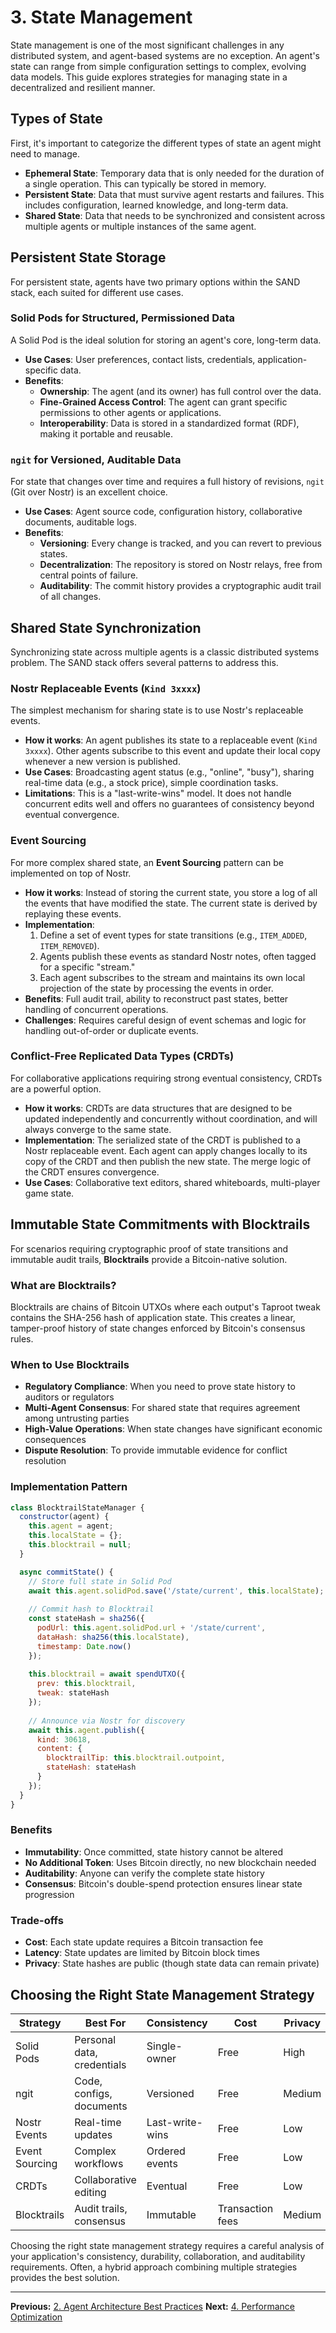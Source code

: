# 3. State Management

State management is one of the most significant challenges in any distributed system, and agent-based systems are no exception. An agent's state can range from simple configuration settings to complex, evolving data models. This guide explores strategies for managing state in a decentralized and resilient manner.

## Types of State

First, it's important to categorize the different types of state an agent might need to manage.

*   **Ephemeral State**: Temporary data that is only needed for the duration of a single operation. This can typically be stored in memory.
*   **Persistent State**: Data that must survive agent restarts and failures. This includes configuration, learned knowledge, and long-term data.
*   **Shared State**: Data that needs to be synchronized and consistent across multiple agents or multiple instances of the same agent.

## Persistent State Storage

For persistent state, agents have two primary options within the SAND stack, each suited for different use cases.

### Solid Pods for Structured, Permissioned Data
A Solid Pod is the ideal solution for storing an agent's core, long-term data.
*   **Use Cases**: User preferences, contact lists, credentials, application-specific data.
*   **Benefits**:
    *   **Ownership**: The agent (and its owner) has full control over the data.
    *   **Fine-Grained Access Control**: The agent can grant specific permissions to other agents or applications.
    *   **Interoperability**: Data is stored in a standardized format (RDF), making it portable and reusable.

### `ngit` for Versioned, Auditable Data
For state that changes over time and requires a full history of revisions, `ngit` (Git over Nostr) is an excellent choice.
*   **Use Cases**: Agent source code, configuration history, collaborative documents, auditable logs.
*   **Benefits**:
    *   **Versioning**: Every change is tracked, and you can revert to previous states.
    *   **Decentralization**: The repository is stored on Nostr relays, free from central points of failure.
    *   **Auditability**: The commit history provides a cryptographic audit trail of all changes.

## Shared State Synchronization

Synchronizing state across multiple agents is a classic distributed systems problem. The SAND stack offers several patterns to address this.

### Nostr Replaceable Events (`Kind 3xxxx`)
The simplest mechanism for sharing state is to use Nostr's replaceable events.
*   **How it works**: An agent publishes its state to a replaceable event (`Kind 3xxxx`). Other agents subscribe to this event and update their local copy whenever a new version is published.
*   **Use Cases**: Broadcasting agent status (e.g., "online", "busy"), sharing real-time data (e.g., a stock price), simple coordination tasks.
*   **Limitations**: This is a "last-write-wins" model. It does not handle concurrent edits well and offers no guarantees of consistency beyond eventual convergence.

### Event Sourcing
For more complex shared state, an **Event Sourcing** pattern can be implemented on top of Nostr.
*   **How it works**: Instead of storing the current state, you store a log of all the events that have modified the state. The current state is derived by replaying these events.
*   **Implementation**:
    1.  Define a set of event types for state transitions (e.g., `ITEM_ADDED`, `ITEM_REMOVED`).
    2.  Agents publish these events as standard Nostr notes, often tagged for a specific "stream."
    3.  Each agent subscribes to the stream and maintains its own local projection of the state by processing the events in order.
*   **Benefits**: Full audit trail, ability to reconstruct past states, better handling of concurrent operations.
*   **Challenges**: Requires careful design of event schemas and logic for handling out-of-order or duplicate events.

### Conflict-Free Replicated Data Types (CRDTs)
For collaborative applications requiring strong eventual consistency, CRDTs are a powerful option.
*   **How it works**: CRDTs are data structures that are designed to be updated independently and concurrently without coordination, and will always converge to the same state.
*   **Implementation**: The serialized state of the CRDT is published to a Nostr replaceable event. Each agent can apply changes locally to its copy of the CRDT and then publish the new state. The merge logic of the CRDT ensures convergence.
*   **Use Cases**: Collaborative text editors, shared whiteboards, multi-player game state.

## Immutable State Commitments with Blocktrails

For scenarios requiring cryptographic proof of state transitions and immutable audit trails, **Blocktrails** provide a Bitcoin-native solution.

### What are Blocktrails?

Blocktrails are chains of Bitcoin UTXOs where each output's Taproot tweak contains the SHA-256 hash of application state. This creates a linear, tamper-proof history of state changes enforced by Bitcoin's consensus rules.

### When to Use Blocktrails

*   **Regulatory Compliance**: When you need to prove state history to auditors or regulators
*   **Multi-Agent Consensus**: For shared state that requires agreement among untrusting parties
*   **High-Value Operations**: When state changes have significant economic consequences
*   **Dispute Resolution**: To provide immutable evidence for conflict resolution

### Implementation Pattern

```javascript
class BlocktrailStateManager {
  constructor(agent) {
    this.agent = agent;
    this.localState = {};
    this.blocktrail = null;
  }

  async commitState() {
    // Store full state in Solid Pod
    await this.agent.solidPod.save('/state/current', this.localState);
    
    // Commit hash to Blocktrail
    const stateHash = sha256({
      podUrl: this.agent.solidPod.url + '/state/current',
      dataHash: sha256(this.localState),
      timestamp: Date.now()
    });
    
    this.blocktrail = await spendUTXO({
      prev: this.blocktrail,
      tweak: stateHash
    });
    
    // Announce via Nostr for discovery
    await this.agent.publish({
      kind: 30618,
      content: {
        blocktrailTip: this.blocktrail.outpoint,
        stateHash: stateHash
      }
    });
  }
}
```

### Benefits

*   **Immutability**: Once committed, state history cannot be altered
*   **No Additional Token**: Uses Bitcoin directly, no new blockchain needed
*   **Auditability**: Anyone can verify the complete state history
*   **Consensus**: Bitcoin's double-spend protection ensures linear state progression

### Trade-offs

*   **Cost**: Each state update requires a Bitcoin transaction fee
*   **Latency**: State updates are limited by Bitcoin block times
*   **Privacy**: State hashes are public (though state data can remain private)

## Choosing the Right State Management Strategy

| Strategy | Best For | Consistency | Cost | Privacy |
|----------|----------|-------------|------|---------|
| Solid Pods | Personal data, credentials | Single-owner | Free | High |
| ngit | Code, configs, documents | Versioned | Free | Medium |
| Nostr Events | Real-time updates | Last-write-wins | Free | Low |
| Event Sourcing | Complex workflows | Ordered events | Free | Low |
| CRDTs | Collaborative editing | Eventual | Free | Low |
| Blocktrails | Audit trails, consensus | Immutable | Transaction fees | Medium |

Choosing the right state management strategy requires a careful analysis of your application's consistency, durability, collaboration, and auditability requirements. Often, a hybrid approach combining multiple strategies provides the best solution.

---
**Previous:** [2. Agent Architecture Best Practices](./02-agent-architecture-best-practices.md)
**Next:** [4. Performance Optimization](./04-performance-optimization.md)